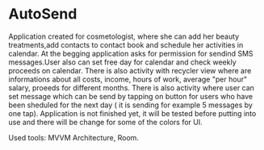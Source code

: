 # AutoSend

Application created for cosmetologist, where she can add her beauty treatments,add contacts to contact book and schedule her activities in calendar.
At the begging application asks for permission for sendind SMS messages.User also can set free day for calendar and check weekly proceeds on calendar. 
There is also activity with recycler view where are informations about all costs, income, hours of work,
average "per hour" salary, proeeds for different months. There is also activity where user can set message which can be send by tapping on button for users 
who have been sheduled for the next day ( it is sending for example 5 messages by one tap). Application is not finished yet, it will be tested before putting into use and
there will be change  for some of the colors for UI.

Used tools: MVVM Architecture, Room.
